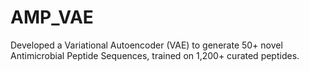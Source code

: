 # AMP_VAE
Developed a Variational Autoencoder (VAE) to generate 50+ novel Antimicrobial Peptide Sequences, trained on 1,200+ curated peptides.
